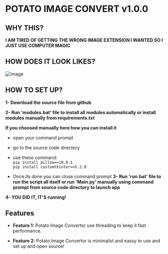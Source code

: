# POTATO IMAGE CONVERT v1.0.0

## WHY THIS?
**I AM TIRED OF GETTING THE WRONG IMAGE EXTENSION I WANTED SO I JUST USE COMPUTER MAGIC**

## HOW DOES IT LOOK LIKES?

![image](https://github.com/Potatooff/Image-Convertor/assets/112786274/8ff4d0bd-13e4-435e-9b0a-a56950276b71)

## HOW TO SET UP?
**1- Download the source file from github**

**2- Run 'modules.bat' file to install all modules automatically or install modules manually from requirements.txt**

  **If you choosed manually here how you can install it**
  
  - open your command prompt

  - go to the source code directory
  - use these command:  
        ```pip install pillow==10.0.1```  
        ```pip install customtkinter==5.2.0```


  - Once its done you can close command prompt
**3- Run 'run.bat' file to run the script all itself or run 'Main.py' manually using command prompt from source code directory to launch app**

**4- YOU DID IT, IT'S running!**

## Features

- **Feature 1:** Potato Image Convertor use threading to keep it fast performance.

- **Feature 2:** Potato Image Convertor is minimalist and eassy to use and set up and open source!
